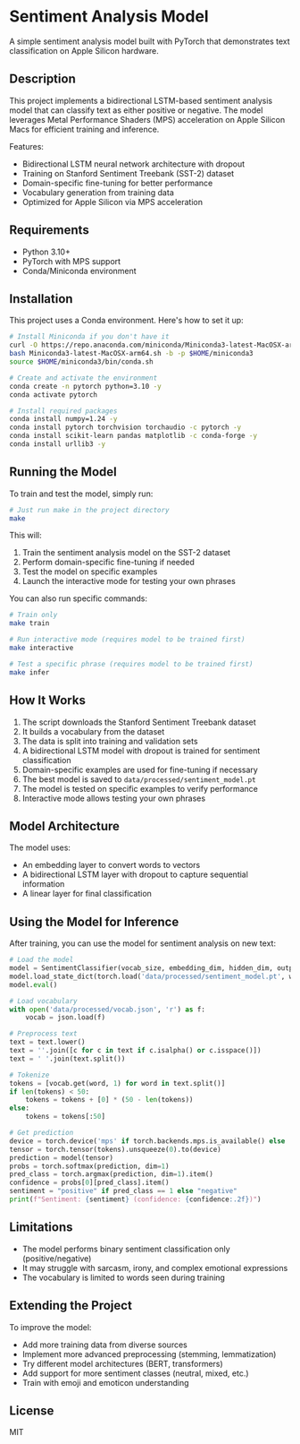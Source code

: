 # Sentiment Analysis Model

A simple sentiment analysis model built with PyTorch that demonstrates text classification on Apple Silicon hardware.

## Description

This project implements a bidirectional LSTM-based sentiment analysis model that can classify text as either positive or negative. The model leverages Metal Performance Shaders (MPS) acceleration on Apple Silicon Macs for efficient training and inference.

Features:
- Bidirectional LSTM neural network architecture with dropout
- Training on Stanford Sentiment Treebank (SST-2) dataset
- Domain-specific fine-tuning for better performance
- Vocabulary generation from training data
- Optimized for Apple Silicon via MPS acceleration

## Requirements

- Python 3.10+
- PyTorch with MPS support
- Conda/Miniconda environment

## Installation

This project uses a Conda environment. Here's how to set it up:

```bash
# Install Miniconda if you don't have it
curl -O https://repo.anaconda.com/miniconda/Miniconda3-latest-MacOSX-arm64.sh
bash Miniconda3-latest-MacOSX-arm64.sh -b -p $HOME/miniconda3
source $HOME/miniconda3/bin/conda.sh

# Create and activate the environment
conda create -n pytorch python=3.10 -y
conda activate pytorch

# Install required packages
conda install numpy=1.24 -y
conda install pytorch torchvision torchaudio -c pytorch -y
conda install scikit-learn pandas matplotlib -c conda-forge -y
conda install urllib3 -y
```

## Running the Model

To train and test the model, simply run:

```bash
# Just run make in the project directory
make
```

This will:
1. Train the sentiment analysis model on the SST-2 dataset
2. Perform domain-specific fine-tuning if needed
3. Test the model on specific examples
4. Launch the interactive mode for testing your own phrases

You can also run specific commands:

```bash
# Train only
make train

# Run interactive mode (requires model to be trained first)
make interactive

# Test a specific phrase (requires model to be trained first)
make infer
```

## How It Works

1. The script downloads the Stanford Sentiment Treebank dataset
2. It builds a vocabulary from the dataset
3. The data is split into training and validation sets
4. A bidirectional LSTM model with dropout is trained for sentiment classification
5. Domain-specific examples are used for fine-tuning if necessary
6. The best model is saved to `data/processed/sentiment_model.pt`
7. The model is tested on specific examples to verify performance
8. Interactive mode allows testing your own phrases

## Model Architecture

The model uses:
- An embedding layer to convert words to vectors
- A bidirectional LSTM layer with dropout to capture sequential information
- A linear layer for final classification

## Using the Model for Inference

After training, you can use the model for sentiment analysis on new text:

```python
# Load the model
model = SentimentClassifier(vocab_size, embedding_dim, hidden_dim, output_dim)
model.load_state_dict(torch.load('data/processed/sentiment_model.pt', weights_only=True))
model.eval()

# Load vocabulary
with open('data/processed/vocab.json', 'r') as f:
    vocab = json.load(f)

# Preprocess text
text = text.lower()
text = ''.join([c for c in text if c.isalpha() or c.isspace()])
text = ' '.join(text.split())

# Tokenize
tokens = [vocab.get(word, 1) for word in text.split()]
if len(tokens) < 50:
    tokens = tokens + [0] * (50 - len(tokens))
else:
    tokens = tokens[:50]

# Get prediction
device = torch.device('mps' if torch.backends.mps.is_available() else 'cpu')
tensor = torch.tensor(tokens).unsqueeze(0).to(device)
prediction = model(tensor)
probs = torch.softmax(prediction, dim=1)
pred_class = torch.argmax(prediction, dim=1).item()
confidence = probs[0][pred_class].item()
sentiment = "positive" if pred_class == 1 else "negative"
print(f"Sentiment: {sentiment} (confidence: {confidence:.2f})")
```

## Limitations

- The model performs binary sentiment classification only (positive/negative)
- It may struggle with sarcasm, irony, and complex emotional expressions
- The vocabulary is limited to words seen during training

## Extending the Project

To improve the model:
- Add more training data from diverse sources
- Implement more advanced preprocessing (stemming, lemmatization)
- Try different model architectures (BERT, transformers)
- Add support for more sentiment classes (neutral, mixed, etc.)
- Train with emoji and emoticon understanding

## License

MIT
